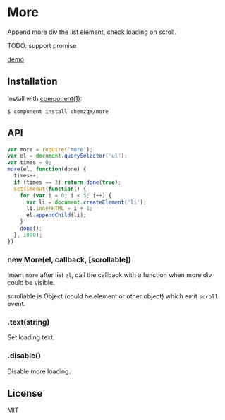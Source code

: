 # More

Append more div the list element, check loading on scroll.

TODO: support promise

[demo](http://chemzqm.github.io/more/)

## Installation

Install with [component(1)](http://component.io):

    $ component install chemzqm/more

## API

```js
var more = require('more');
var el = document.querySelector('ul');
var times = 0;
more(el, function(done) {
  times++;
  if (times == 3) return done(true);
  setTimeout(function() {
    for (var i = 0; i < 5; i++) {
      var li = document.createElement('li');
      li.innerHTML = i + 1;
      el.appendChild(li);
    }
    done();
  }, 1000);
})
```

### new More(el, callback, [scrollable])

Insert `more` after list `el`, call the callback with a function when more div could be visible.

scrollable is Object (could be element or other object) which emit `scroll` event.

### .text(string)

Set loading text.

### .disable()

Disable more loading.

## License

MIT
